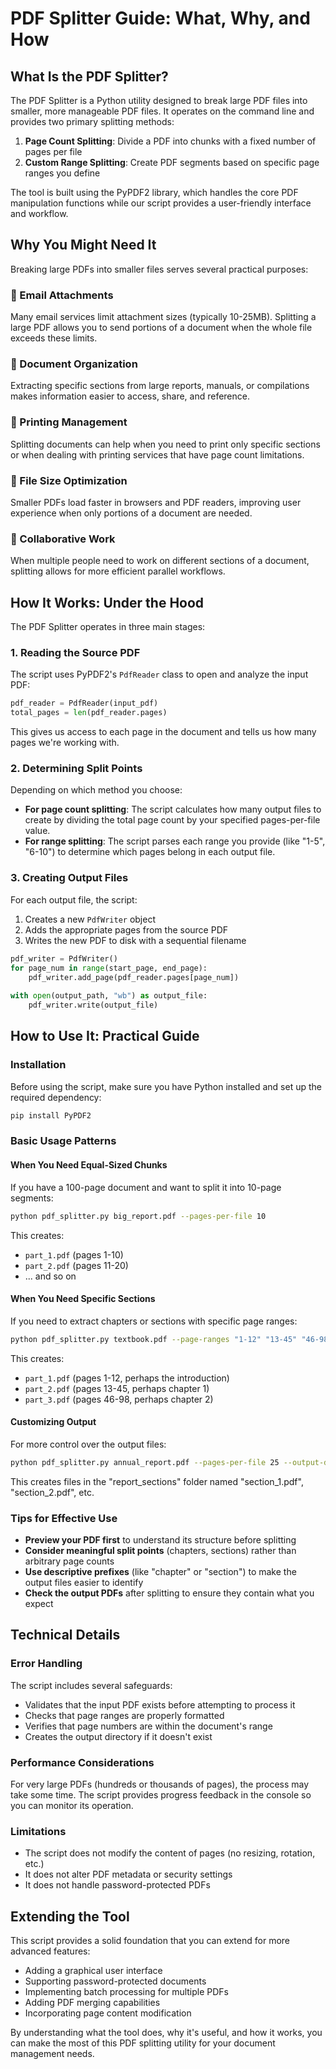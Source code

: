 # PDF Splitter Guide: What, Why, and How

## What Is the PDF Splitter?

The PDF Splitter is a Python utility designed to break large PDF files into smaller, more manageable PDF files. It operates on the command line and provides two primary splitting methods:

1. **Page Count Splitting**: Divide a PDF into chunks with a fixed number of pages per file
2. **Custom Range Splitting**: Create PDF segments based on specific page ranges you define

The tool is built using the PyPDF2 library, which handles the core PDF manipulation functions while our script provides a user-friendly interface and workflow.

## Why You Might Need It

Breaking large PDFs into smaller files serves several practical purposes:

### 🔹 Email Attachments
Many email services limit attachment sizes (typically 10-25MB). Splitting a large PDF allows you to send portions of a document when the whole file exceeds these limits.

### 🔹 Document Organization
Extracting specific sections from large reports, manuals, or compilations makes information easier to access, share, and reference.

### 🔹 Printing Management
Splitting documents can help when you need to print only specific sections or when dealing with printing services that have page count limitations.

### 🔹 File Size Optimization
Smaller PDFs load faster in browsers and PDF readers, improving user experience when only portions of a document are needed.

### 🔹 Collaborative Work
When multiple people need to work on different sections of a document, splitting allows for more efficient parallel workflows.

## How It Works: Under the Hood

The PDF Splitter operates in three main stages:

### 1. Reading the Source PDF

The script uses PyPDF2's `PdfReader` class to open and analyze the input PDF:

```python
pdf_reader = PdfReader(input_pdf)
total_pages = len(pdf_reader.pages)
```

This gives us access to each page in the document and tells us how many pages we're working with.

### 2. Determining Split Points

Depending on which method you choose:

- **For page count splitting**: The script calculates how many output files to create by dividing the total page count by your specified pages-per-file value.
- **For range splitting**: The script parses each range you provide (like "1-5", "6-10") to determine which pages belong in each output file.

### 3. Creating Output Files

For each output file, the script:

1. Creates a new `PdfWriter` object
2. Adds the appropriate pages from the source PDF
3. Writes the new PDF to disk with a sequential filename

```python
pdf_writer = PdfWriter()
for page_num in range(start_page, end_page):
    pdf_writer.add_page(pdf_reader.pages[page_num])
    
with open(output_path, "wb") as output_file:
    pdf_writer.write(output_file)
```

## How to Use It: Practical Guide

### Installation

Before using the script, make sure you have Python installed and set up the required dependency:

```bash
pip install PyPDF2
```

### Basic Usage Patterns

#### When You Need Equal-Sized Chunks

If you have a 100-page document and want to split it into 10-page segments:

```bash
python pdf_splitter.py big_report.pdf --pages-per-file 10
```

This creates:
- `part_1.pdf` (pages 1-10)
- `part_2.pdf` (pages 11-20)
- ... and so on

#### When You Need Specific Sections

If you need to extract chapters or sections with specific page ranges:

```bash
python pdf_splitter.py textbook.pdf --page-ranges "1-12" "13-45" "46-98"
```

This creates:
- `part_1.pdf` (pages 1-12, perhaps the introduction)
- `part_2.pdf` (pages 13-45, perhaps chapter 1)
- `part_3.pdf` (pages 46-98, perhaps chapter 2)

#### Customizing Output

For more control over the output files:

```bash
python pdf_splitter.py annual_report.pdf --pages-per-file 25 --output-dir "report_sections" --prefix "section"
```

This creates files in the "report_sections" folder named "section_1.pdf", "section_2.pdf", etc.

### Tips for Effective Use

- **Preview your PDF first** to understand its structure before splitting
- **Consider meaningful split points** (chapters, sections) rather than arbitrary page counts
- **Use descriptive prefixes** (like "chapter" or "section") to make the output files easier to identify
- **Check the output PDFs** after splitting to ensure they contain what you expect

## Technical Details

### Error Handling

The script includes several safeguards:

- Validates that the input PDF exists before attempting to process it
- Checks that page ranges are properly formatted
- Verifies that page numbers are within the document's range
- Creates the output directory if it doesn't exist

### Performance Considerations

For very large PDFs (hundreds or thousands of pages), the process may take some time. The script provides progress feedback in the console so you can monitor its operation.

### Limitations

- The script does not modify the content of pages (no resizing, rotation, etc.)
- It does not alter PDF metadata or security settings
- It does not handle password-protected PDFs

## Extending the Tool

This script provides a solid foundation that you can extend for more advanced features:

- Adding a graphical user interface
- Supporting password-protected documents
- Implementing batch processing for multiple PDFs
- Adding PDF merging capabilities
- Incorporating page content modification

By understanding what the tool does, why it's useful, and how it works, you can make the most of this PDF splitting utility for your document management needs.
